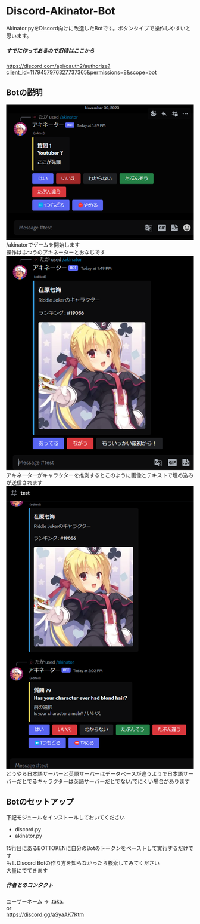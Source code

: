 # Discord-Akinator-Bot
Akinator.pyをDiscord向けに改造したBotです。ボタンタイプで操作しやすいと思います。
##### すでに作ってあるので招待はここから
https://discord.com/api/oauth2/authorize?client_id=1179457976327737365&permissions=8&scope=bot  
## Botの説明
![1](image/1.png)  
/akinatorでゲームを開始します  
操作はふつうのアキネーターとおなじです  
![2](image/2.png)  
アキネーターがキャラクターを推測するとこのように画像とテキストで埋め込みが送信されます  
![3](image/3.png)  
どうやら日本語サーバーと英語サーバーはデータベースが違うようで日本語サーバーだとでるキャラクターは英語サーバーだとでない/でにくい場合があります
## Botのセットアップ
下記モジュールをインストールしておいてください
- discord.py
- akinator.py
    
15行目にあるBOTTOKENに自分のBotのトークンをペーストして実行するだけです  
もしDiscord Botの作り方を知らなかったら検索してみてください  
大量にでてきます  

##### 作者とのコンタクト  
ユーザーネーム -> .taka.  
or  
https://discord.gg/aSyaAK7Ktm  

